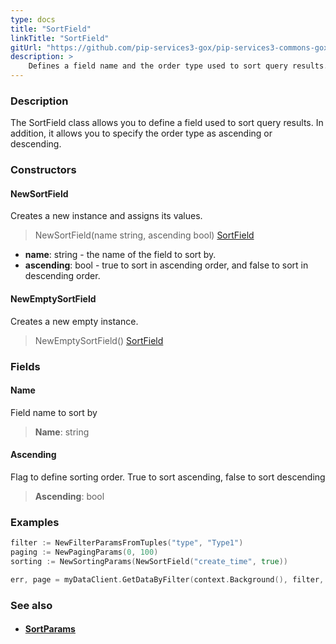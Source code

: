 ```yaml
---
type: docs
title: "SortField"
linkTitle: "SortField"
gitUrl: "https://github.com/pip-services3-gox/pip-services3-commons-gox"
description: > 
    Defines a field name and the order type used to sort query results.
---
```


### Description

The SortField class allows you to define a field used to sort query results. In addition, it allows you to specify the order type as ascending or descending.

### Constructors

#### NewSortField
Creates a new instance and assigns its values.

> NewSortField(name string, ascending bool) [SortField]() 

- **name**: string - the name of the field to sort by.
- **ascending**: bool - true to sort in ascending order, and false to sort in descending order. 


#### NewEmptySortField
Creates a new empty instance.

> NewEmptySortField() [SortField]()



### Fields

<span class="hide-title-link">

#### Name
Field name to sort by
> **Name**: string

#### Ascending
Flag to define sorting order. True to sort ascending, false to sort descending
> **Ascending**: bool

</span>

### Examples
```go
filter := NewFilterParamsFromTuples("type", "Type1")
paging := NewPagingParams(0, 100)
sorting := NewSortingParams(NewSortField("create_time", true))

err, page = myDataClient.GetDataByFilter(context.Background(), filter, paging, sorting)
```

### See also
- #### [SortParams](../sort_params)
